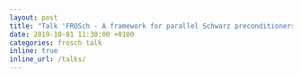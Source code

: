 ```yaml
---
layout: post
title: "Talk 'FROSch - A framework for parallel Schwarz preconditioners in Trilinos' by Alexander Heinlein at ENUMATH conference 2019, Egmond aan Zee, The Netherlands"
date: 2019-10-01 11:30:00 +0100
categories: frosch talk
inline: true
inline_url: /talks/
---
```

